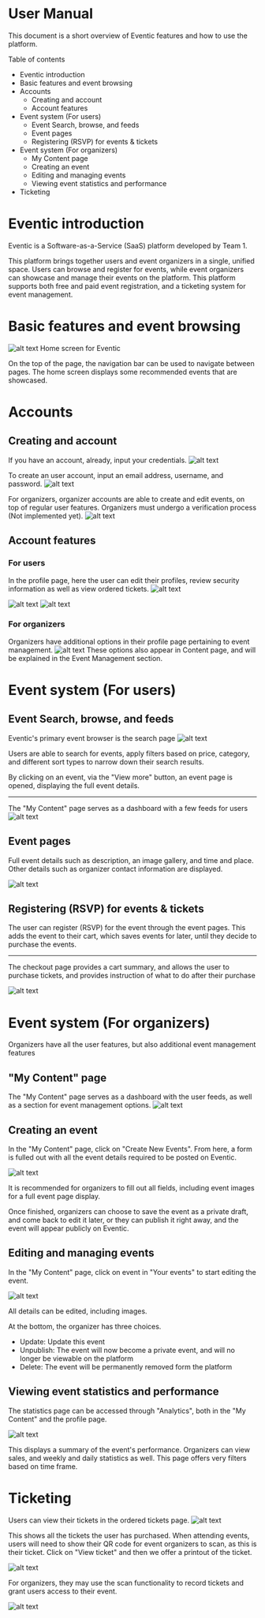 # User Manual

This document is a short overview of Eventic features and how to use the platform.

Table of contents
- Eventic introduction
- Basic features and event browsing
- Accounts
    - Creating and account
    - Account features
- Event system (For users)
    - Event Search, browse, and feeds
    - Event pages
    - Registering (RSVP) for events & tickets
- Event system (For organizers)
    - My Content page
    - Creating an event
    - Editing and managing events
    - Viewing event statistics and performance
- Ticketing





# Eventic introduction

Eventic is a Software-as-a-Service (SaaS) platform developed by Team 1. 


This platform brings together users and event organizers in a single, unified space. Users can browse and register for events, while event organizers can showcase and manage their events on the platform. This platform supports both free and paid event registration, and a ticketing system for event management.



# Basic features and event browsing

![alt text](image.png)
Home screen for Eventic

On the top of the page, the navigation bar can be used to navigate between pages. The home screen displays some recommended events that are showcased.



# Accounts

## Creating and account

If you have an account, already, input your credentials.
![alt text](image-3.png)

To create an user account, input an email address, username, and password.
![alt text](image-1.png)


For organizers, organizer accounts are able to create and edit events, on top of regular user features. Organizers must undergo a verification process (Not implemented yet).
![alt text](image-2.png)

## Account features

### For users 
In the profile page, here the user can edit their profiles, review security information as well as view ordered tickets.
![alt text](image-4.png)

![alt text](image-6.png)
![alt text](image-7.png)


### For organizers

Organizers have additional options in their profile page pertaining to event management.
![alt text](image-5.png)
These options also appear in Content page, and will be explained in the Event Management section.



# Event system (For users)
## Event Search, browse, and feeds

Eventic's primary event browser is the search page
![alt text](image-8.png)

Users are able to search for events, apply filters based on price, category, and different sort types to narrow down their search results.

By clicking on an event, via the "View more" button, an event page is opened, displaying the full event details.


<hr/>

The "My Content" page serves as a dashboard with a few feeds for users 
![alt text](image-10.png)


## Event pages

Full event details such as description, an image gallery, and time and place. Other details such as organizer contact information are displayed.

![alt text](image-9.png)


## Registering (RSVP) for events & tickets
The user can register (RSVP) for the event through the event pages. This adds the event to their cart, which saves events for later, until they decide to purchase the events.


<hr/>
The checkout page provides a cart summary, and allows the user to purchase tickets, and provides instruction of what to do after their purchase

![alt text](image-11.png)



# Event system (For organizers)

Organizers have all the user features, but also additional event management features



## "My Content" page
The "My Content" page serves as a dashboard with the user feeds, as well as a section for event management options.
![alt text](image-12.png)




## Creating an event

In the "My Content" page, click on "Create New Events". From here, a form is fulled out with all the event details required to be posted on Eventic.

![alt text](image-13.png)

It is recommended for organizers to fill out all fields, including event images for a full event page display.


Once finished, organizers can choose to save the event as a private draft, and come back to edit it later, or they can publish it right away, and the event will appear publicly on Eventic.


## Editing and managing events
In the "My Content" page, click on event in "Your events" to start editing the event.

![alt text](image-14.png)

All details can be edited, including images.


At the bottom, the organizer has three choices.
- Update: Update this event
- Unpublish: The event will now become a private event, and will no longer be viewable on the platform
- Delete: The event will be permanently removed form the platform





## Viewing event statistics and performance

The statistics page can be accessed through "Analytics", both in the "My Content" and the profile page.

![alt text](image-16.png)

This displays a summary of the event's performance. Organizers can view sales, and weekly and daily statistics as well. This page offers very filters based on time frame.

# Ticketing 

Users can view their tickets in the ordered tickets page.
![alt text](image-17.png)

This shows all the tickets the user has purchased. When attending events, users will need to show their QR code for event organizers to scan, as this is their ticket. Click on "View ticket" and then we offer a printout of the ticket.

![alt text](image-18.png)


For organizers, they may use the scan functionality to record tickets and grant users access to their event.

![alt text](image-19.png)